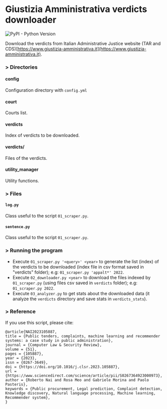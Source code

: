 # Giustizia Amministrativa verdicts downloader

![PyPI - Python Version](https://img.shields.io/badge/python-3.12-3776AB?logo=python)

Download the verdicts from Italian Administrative Justice website (TAR and CDS)[https://www.giustizia-amministrativa.it](https://www.giustizia-amministrativa.it).

### > Directories

#### config
Configuration directory with ```config.yml```

#### court
Courts list.

#### verdicts
Index of verdicts to be downloaded.

#### verdicts/<year>
Files of the verdicts.

#### utility_manager
Utility functions.

### > Files

#### ```log.py```
Class useful to the script ```01_scraper.py```.

#### ```sentence.py```
Class useful to the script ```01_scraper.py```.

### > Running the program
- Execute ```01_scraper.py '<query>' <year>``` to generate the list (index) of the verdicts to be downloaded (index file in csv format saved in "verdicts" folder); e.g: ```01_scraper.py 'appalt*' 2022```.
- Execute ```02_downloader.py <year>``` to download the files indexed by ```01_scraper.py``` (using files csv saved in ```verdicts``` folder); e.g: ```01_scraper.py 2022```.
- Execute ```03_analyzer.py``` to get stats about the downloaded data (it analyze the ```verdicts``` directory and save stats in ```verdicts_stats```).

### > Reference
If you use this script, please cite:  

```
@article{NAI2023105887,
title = {Public tenders, complaints, machine learning and recommender systems: a case study in public administration},
journal = {Computer Law & Security Review},
volume = {51},
pages = {105887},
year = {2023},
issn = {0267-3649},
doi = {https://doi.org/10.1016/j.clsr.2023.105887},
url = {https://www.sciencedirect.com/science/article/pii/S0267364923000973},
author = {Roberto Nai and Rosa Meo and Gabriele Morina and Paolo Pasteris},
keywords = {Public procurement, Legal prediction, Complaint detection, Knowledge discovery, Natural language processing, Machine learning, Recommender system},
}
```